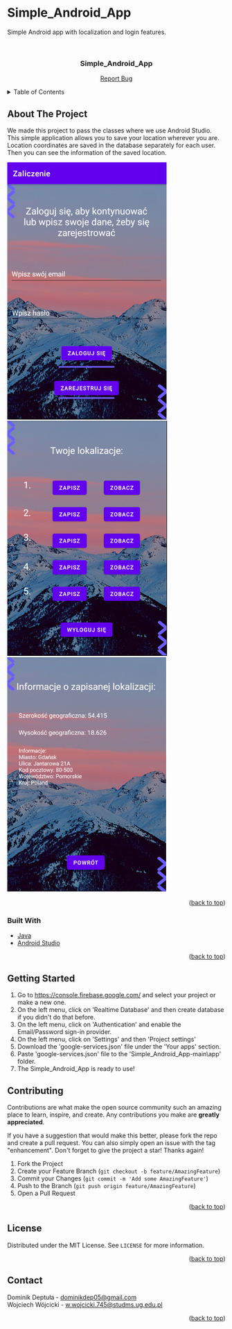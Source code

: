 # Simple_Android_App

Simple Android app with localization and login features.

<div id="top"></div>

<!-- PROJECT LOGO -->
<br />
<div align="center">
  <h3 align="center">Simple_Android_App</h3>
  <p align="center">
    <a href="https://github.com/DominikDeptula/Simple_Android_App/issues">Report Bug</a>
    
  </p>
</div>

<!-- TABLE OF CONTENTS -->
<details>
  <summary>Table of Contents</summary>
  <ol>
    <li>
      <a href="#about-the-project">About The Project</a>
      <ul>
        <li><a href="#built-with">Built With</a></li>
      </ul>
    </li>
    <li>
      <a href="#getting-started">Getting Started</a>
      <ul>
      </ul>
    </li>
    <li><a href="#contributing">Contributing</a></li>
    <li><a href="#license">License</a></li>
    <li><a href="#contact">Contact</a></li>
  </ol>
</details>

<!-- ABOUT THE PROJECT -->

## About The Project

We made this project to pass the classes where we use Android Studio. This simple application allows you to save your location wherever you are. Location coordinates are saved in the database separately for each user. Then you can see the information of the saved location.

![](screenshots/Screenshot1.PNG)
![](screenshots/Screenshot2.PNG)
![](screenshots/Screenshot3.PNG)

<p align="right">(<a href="#top">back to top</a>)</p>

### Built With

- [Java](https://www.java.com)
- [Android Studio](https://developer.android.com)

<p align="right">(<a href="#top">back to top</a>)</p>

<!-- GETTING STARTED -->

## Getting Started

1. Go to https://console.firebase.google.com/ and select your project or make a new one.
2. On the left menu, click on 'Realtime Database' and then create database if you didn't do that before.
3. On the left menu, click on 'Authentication' and enable the Email/Password sign-in provider.
4. On the left menu, click on 'Settings' and then 'Project settings'
5. Download the 'google-services.json' file under the 'Your apps' section.
6. Paste 'google-services.json' file to the 'Simple_Android_App-main\app' folder.
7. The Simple_Android_App is ready to use!

<!-- CONTRIBUTING -->

## Contributing

Contributions are what make the open source community such an amazing place to learn, inspire, and create. Any contributions you make are **greatly appreciated**.

If you have a suggestion that would make this better, please fork the repo and create a pull request. You can also simply open an issue with the tag "enhancement".
Don't forget to give the project a star! Thanks again!

1. Fork the Project
2. Create your Feature Branch (`git checkout -b feature/AmazingFeature`)
3. Commit your Changes (`git commit -m 'Add some AmazingFeature'`)
4. Push to the Branch (`git push origin feature/AmazingFeature`)
5. Open a Pull Request

<p align="right">(<a href="#top">back to top</a>)</p>

<!-- LICENSE -->

## License

Distributed under the MIT License. See `LICENSE` for more information.

<p align="right">(<a href="#top">back to top</a>)</p>

<!-- CONTACT -->

## Contact

Dominik Deptuła - dominikdep05@gmail.com
<br />
Wojciech Wójcicki - w.wojcicki.745@studms.ug.edu.pl

<p align="right">(<a href="#top">back to top</a>)</p>
